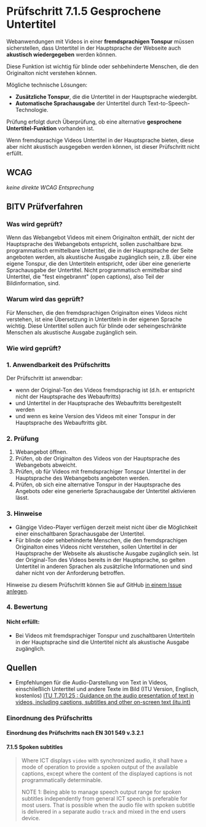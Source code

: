 # Prüfschritt 7.1.5 Gesprochene Untertitel

Webanwendungen mit Videos in einer **fremdsprachigen Tonspur** müssen sicherstellen, dass Untertitel in der Hauptsprache der Webseite auch **akustisch wiedergegeben** werden können.

Diese Funktion ist wichtig für blinde oder sehbehinderte Menschen, die den Originalton nicht verstehen können.

Mögliche technische Lösungen:

-   **Zusätzliche Tonspur**, die die Untertitel in der Hauptsprache wiedergibt.
-   **Automatische Sprachausgabe** der Untertitel durch Text-to-Speech-Technologie.

Prüfung erfolgt durch Überprüfung, ob eine alternative **gesprochene Untertitel-Funktion** vorhanden ist.

Wenn fremdsprachige Videos Untertitel in der Hauptsprache bieten, diese aber nicht akustisch ausgegeben werden können, ist dieser Prüfschritt nicht erfüllt.

## WCAG

_keine direkte WCAG Entsprechung_

## BITV Prüfverfahren

### Was wird geprüft?

Wenn das Webangebot Videos mit einem Originalton enthält, der nicht der Hauptsprache des Webangebots entspricht, sollen zuschaltbare bzw. programmatisch ermittelbare Untertitel, die in der Hauptsprache der Seite angeboten werden, als akustische Ausgabe zugänglich sein, z.B. über eine eigene Tonspur, die den Untertiteln entspricht, oder über eine generierte Sprachausgabe der Untertitel. Nicht programmatisch ermittelbar sind Untertitel, die "fest eingebrannt" (open captions), also Teil der Bildinformation, sind.

### Warum wird das geprüft?

Für Menschen, die den fremdsprachigen Originalton eines Videos nicht verstehen, ist eine Übersetzung in Untertiteln in der eigenen Sprache wichtig. Diese Untertitel sollen auch für blinde oder seheingeschränkte Menschen als akustische Ausgabe zugänglich sein.

### Wie wird geprüft?

### 1\. Anwendbarkeit des Prüfschritts

Der Prüfschritt ist anwendbar:

-   wenn der Original-Ton des Videos fremdsprachig ist (d.h. er entspricht nicht der Hauptsprache des Webauftritts)
-   und Untertitel in der Hauptsprache des Webauftritts bereitgestellt werden
-   und wenn es keine Version des Videos mit einer Tonspur in der Hauptsprache des Webauftritts gibt.

### 2\. Prüfung

1.  Webangebot öffnen.
2.  Prüfen, ob der Originalton des Videos von der Hauptsprache des Webangebots abweicht.
3.  Prüfen, ob für Videos mit fremdsprachiger Tonspur Untertitel in der Hauptsprache des Webangebots angeboten werden.
4.  Prüfen, ob sich eine alternative Tonspur in der Hauptsprache des Angebots oder eine generierte Sprachausgabe der Untertitel aktivieren lässt.

### 3\. Hinweise

-   Gängige Video-Player verfügen derzeit meist nicht über die Möglichkeit einer einschaltbaren Sprachausgabe der Untertitel.
-   Für blinde oder sehbehinderte Menschen, die den fremdsprachigen Originalton eines Videos nicht verstehen, sollen Untertitel in der Hauptsprache der Webseite als akustische Ausgabe zugänglich sein. Ist der Original-Ton des Videos bereits in der Hauptsprache, so gelten Untertitel in anderen Sprachen als zusätzliche Informationen und sind daher nicht von der Anforderung betroffen.

Hinweise zu diesem Prüfschritt können Sie auf GitHub [in einem Issue anlegen](https://github.com/BIK-BITV/BIK-Web-Test/issues).

### 4\. Bewertung

#### Nicht erfüllt:

-   Bei Videos mit fremdsprachiger Tonspur und zuschaltbaren Untertiteln in der Hauptsprache sind die Untertitel nicht als akustische Ausgabe zugänglich.

## Quellen

-   Empfehlungen für die Audio-Darstellung von Text in Videos, einschließlich Untertitel und andere Texte im Bild (ITU Version, Englisch, kostenlos) [ITU T.701.25 : Guidance on the audio presentation of text in videos, including captions, subtitles and other on-screen text (itu.int)](https://www.itu.int/rec/T-REC-T.701.25-202203-I/en)

### Einordnung des Prüfschritts

#### Einordnung des Prüfschritts nach EN 301 549 v.3.2.1

#### 7.1.5 Spoken subtitles

> Where ICT displays `video` with synchronized audio, it shall have `a` mode of operation to provide `a` spoken output of the available captions, except where the content of the displayed captions is not programmatically determinable.
>
> NOTE 1: Being able to manage speech output range for spoken subtitles independently from general ICT speech is preferable for most users. That is possible when the audio file with spoken subtitle is delivered in `a` separate audio `track` and mixed in the end users device.
